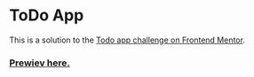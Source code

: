 # ToDo App

This is a solution to the [Todo app challenge on Frontend Mentor](https://www.frontendmentor.io/challenges/todo-app-Su1_KokOW).

### [Prewiev here.](https://kmarjanski.github.io/ToDo/)
